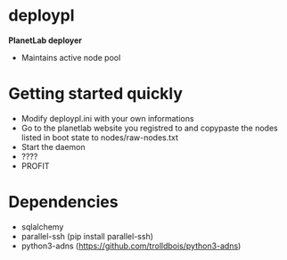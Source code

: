 # deploypl
   **PlanetLab deployer**
   - Maintains active node pool
  
# Getting started quickly

   - Modify deploypl.ini with your own informations
   - Go to the planetlab website you registred to and copypaste the nodes listed in boot state to nodes/raw-nodes.txt
   - Start the daemon
   - ????
   - PROFIT

# Dependencies
   - sqlalchemy
   - parallel-ssh (pip install parallel-ssh)
   - python3-adns (https://github.com/trolldbois/python3-adns)
